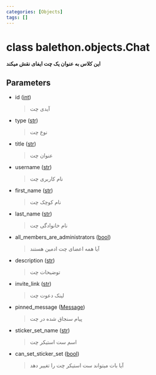 ```yaml
---
categories: [Objects]
tags: []
---
```


<h1>class balethon.objects.<strong>Chat</strong></h1>

<p align="left" dir="rtl"><strong>این کلاس به عنوان یک چت ایفای نقش میکند</strong></p>

<h2>Parameters</h2>

<ul>
<li>id (<a href="https://docs.python.org/3/library/functions.html#int">int</a>)<blockquote dir="rtl">
<p>آیدی چت</p>
</blockquote>
</li>
</ul>
<ul>
<li>type (<a href="https://docs.python.org/3/library/stdtypes.html#str">str</a>)<blockquote dir="rtl">
<p>نوع چت</p>
</blockquote>
</li>
</ul>
<ul>
<li>title (<a href="https://docs.python.org/3/library/stdtypes.html#str">str</a>)<blockquote dir="rtl">
<p>عنوان چت</p>
</blockquote>
</li>
</ul>
<ul>
<li>username (<a href="https://docs.python.org/3/library/stdtypes.html#str">str</a>)<blockquote dir="rtl">
<p>نام کاربری چت</p>
</blockquote>
</li>
</ul>
<ul>
<li>first_name (<a href="https://docs.python.org/3/library/stdtypes.html#str">str</a>)<blockquote dir="rtl">
<p>نام کوچک چت</p>
</blockquote>
</li>
</ul>
<ul>
<li>last_name (<a href="https://docs.python.org/3/library/stdtypes.html#str">str</a>)<blockquote dir="rtl">
<p>نام خانوادگی چت</p>
</blockquote>
</li>
</ul>
<ul>
<li>all_members_are_administrators (<a href="https://docs.python.org/3/library/functions.html#bool">bool</a>)<blockquote dir="rtl">
<p>آیا همه اعضای چت ادمین هستند</p>
</blockquote>
</li>
</ul>
<ul>
<li>description (<a href="https://docs.python.org/3/library/stdtypes.html#str">str</a>)<blockquote dir="rtl">
<p>توضیحات چت</p>
</blockquote>
</li>
</ul>
<ul>
<li>invite_link (<a href="https://docs.python.org/3/library/stdtypes.html#str">str</a>)<blockquote dir="rtl">
<p>لینک دعوت چت</p>
</blockquote>
</li>
</ul>
<ul>
<li>pinned_message (<a href="./2024-02-12-message">Message</a>)<blockquote dir="rtl">
<p>پیام سنجاق شده در چت</p>
</blockquote>
</li>
</ul>
<ul>
<li>sticker_set_name (<a href="https://docs.python.org/3/library/stdtypes.html#str">str</a>)<blockquote dir="rtl">
<p>اسم ست استیکر چت</p>
</blockquote>
</li>
</ul>
<ul>
<li>can_set_sticker_set (<a href="https://docs.python.org/3/library/functions.html#bool">bool</a>)<blockquote dir="rtl">
<p>آیا بات میتواند ست استیکر چت را تغییر دهد</p>
</blockquote>
</li>
</ul>